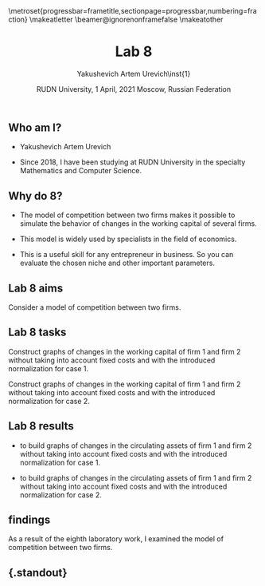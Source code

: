 ﻿---
## Front matter
lang: ru-RU
title: Lab 8
author: |
	Yakushevich Artem Urevich\inst{1}
institute: |
	\inst{1}RUDN University, Moscow, Russian Federation
date: RUDN University, 1 April, 2021 Moscow, Russian Federation

## Formatting
toc: false
slide_level: 2
theme: metropolis
header-includes: 
 - \metroset{progressbar=frametitle,sectionpage=progressbar,numbering=fraction}
 - '\makeatletter'
 - '\beamer@ignorenonframefalse'
 - '\makeatother'
aspectratio: 43
section-titles: true
---

## Who am I?

- Yakushevich Artem Urevich

- Since 2018, I have been studying at RUDN University in the specialty Mathematics and Computer Science.

## Why do 8?

- The model of competition between two firms makes it possible to simulate the behavior of changes in the working capital of several firms.

- This model is widely used by specialists in the field of economics.

- This is a useful skill for any entrepreneur in business. So you can evaluate the chosen niche and other important parameters.

## Lab 8 aims

Consider a model of competition between two firms.

## Lab 8 tasks

Construct graphs of changes in the working capital of firm 1 and firm 2 without taking into account fixed costs and with the introduced normalization for case 1.

Construct graphs of changes in the working capital of firm 1 and firm 2 without taking into account fixed costs and with the introduced normalization for case 2.

## Lab 8 results

- to build graphs of changes in the circulating assets of firm 1 and firm 2 without taking into account fixed costs and with the introduced normalization for case 1.

- to build graphs of changes in the circulating assets of firm 1 and firm 2 without taking into account fixed costs and with the introduced normalization for case 2.

## findings

As a result of the eighth laboratory work, I examined the model of competition between two firms.

## {.standout}


